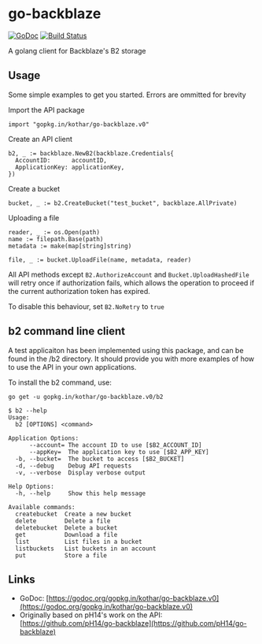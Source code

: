 # go-backblaze
[![GoDoc](https://godoc.org/gopkg.in/kothar/go-backblaze.v0?status.svg)](https://godoc.org/gopkg.in/kothar/go-backblaze.v0)
[![Build Status](https://travis-ci.org/kothar/go-backblaze.svg)](https://travis-ci.org/kothar/go-backblaze)

A golang client for Backblaze's B2 storage

## Usage

Some simple examples to get you started. Errors are ommitted for brevity

Import the API package
~~~
import "gopkg.in/kothar/go-backblaze.v0"
~~~

Create an API client
~~~
b2, _ := backblaze.NewB2(backblaze.Credentials{
  AccountID:      accountID,
  ApplicationKey: applicationKey,
})
~~~

Create a bucket
~~~
bucket, _ := b2.CreateBucket("test_bucket", backblaze.AllPrivate)
~~~




Uploading a file
~~~
reader, _ := os.Open(path)
name := filepath.Base(path)
metadata := make(map[string]string)

file, _ := bucket.UploadFile(name, metadata, reader)
~~~

All API methods except `B2.AuthorizeAccount` and `Bucket.UploadHashedFile` will
retry once if authorization fails, which allows the operation to proceed if the current
authorization token has expired.

To disable this behaviour, set `B2.NoRetry` to `true`

## b2 command line client

A test applicaiton has been implemented using this package, and can be found in the /b2 directory.
It should provide you with more examples of how to use the API in your own applications.

To install the b2 command, use:

`go get -u gopkg.in/kothar/go-backblaze.v0/b2`

~~~
$ b2 --help
Usage:
  b2 [OPTIONS] <command>

Application Options:
      --account= The account ID to use [$B2_ACCOUNT_ID]
      --appKey=  The application key to use [$B2_APP_KEY]
  -b, --bucket=  The bucket to access [$B2_BUCKET]
  -d, --debug    Debug API requests
  -v, --verbose  Display verbose output

Help Options:
  -h, --help     Show this help message

Available commands:
  createbucket  Create a new bucket
  delete        Delete a file
  deletebucket  Delete a bucket
  get           Download a file
  list          List files in a bucket
  listbuckets   List buckets in an account
  put           Store a file
~~~

## Links

* GoDoc: [https://godoc.org/gopkg.in/kothar/go-backblaze.v0](https://godoc.org/gopkg.in/kothar/go-backblaze.v0)
* Originally based on pH14's work on the API: [https://github.com/pH14/go-backblaze](https://github.com/pH14/go-backblaze)
